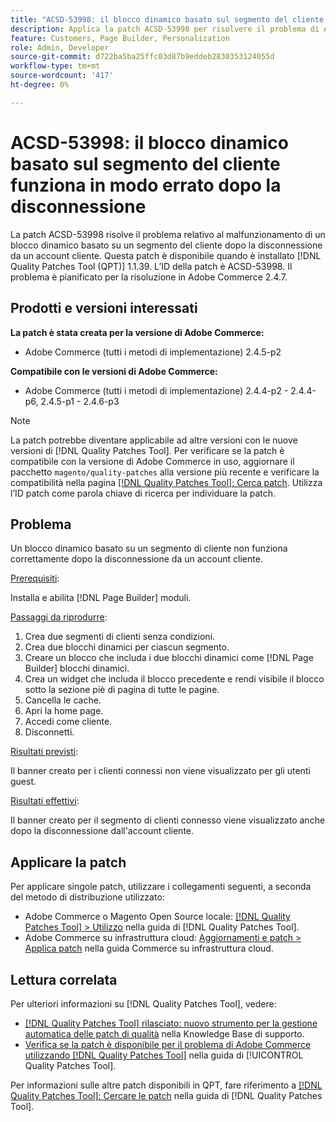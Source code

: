 ```yaml
---
title: "ACSD-53998: il blocco dinamico basato sul segmento del cliente funziona in modo errato dopo la disconnessione"
description: Applica la patch ACSD-53998 per risolvere il problema di Adobe Commerce, in cui un blocco dinamico basato su un segmento del cliente non funziona correttamente dopo la disconnessione da un account del cliente.
feature: Customers, Page Builder, Personalization
role: Admin, Developer
source-git-commit: d722ba5ba25ffc03d87b9eddeb2830353124055d
workflow-type: tm+mt
source-wordcount: '417'
ht-degree: 0%

---
```


# ACSD-53998: il blocco dinamico basato sul segmento del cliente funziona in modo errato dopo la disconnessione

La patch ACSD-53998 risolve il problema relativo al malfunzionamento di un blocco dinamico basato su un segmento del cliente dopo la disconnessione da un account cliente. Questa patch è disponibile quando è installato [!DNL Quality Patches Tool (QPT)] 1.1.39. L’ID della patch è ACSD-53998. Il problema è pianificato per la risoluzione in Adobe Commerce 2.4.7.

## Prodotti e versioni interessati

**La patch è stata creata per la versione di Adobe Commerce:**

* Adobe Commerce (tutti i metodi di implementazione) 2.4.5-p2

**Compatibile con le versioni di Adobe Commerce:**

* Adobe Commerce (tutti i metodi di implementazione) 2.4.4-p2 - 2.4.4-p6, 2.4.5-p1 - 2.4.6-p3

>[!NOTE]
>
>La patch potrebbe diventare applicabile ad altre versioni con le nuove versioni di [!DNL Quality Patches Tool]. Per verificare se la patch è compatibile con la versione di Adobe Commerce in uso, aggiornare il pacchetto `magento/quality-patches` alla versione più recente e verificare la compatibilità nella pagina [[!DNL Quality Patches Tool]: Cerca patch](https://experienceleague.adobe.com/tools/commerce-quality-patches/index.html). Utilizza l’ID patch come parola chiave di ricerca per individuare la patch.

## Problema

Un blocco dinamico basato su un segmento di cliente non funziona correttamente dopo la disconnessione da un account cliente.

<u>Prerequisiti</u>:

Installa e abilita [!DNL Page Builder] moduli.

<u>Passaggi da riprodurre</u>:

1. Crea due segmenti di clienti senza condizioni.
1. Crea due blocchi dinamici per ciascun segmento.
1. Creare un blocco che includa i due blocchi dinamici come [!DNL Page Builder] blocchi dinamici.
1. Crea un widget che includa il blocco precedente e rendi visibile il blocco sotto la sezione piè di pagina di tutte le pagine.
1. Cancella le cache.
1. Apri la home page.
1. Accedi come cliente.
1. Disconnetti.

<u>Risultati previsti</u>:

Il banner creato per i clienti connessi non viene visualizzato per gli utenti guest.

<u>Risultati effettivi</u>:

Il banner creato per il segmento di clienti connesso viene visualizzato anche dopo la disconnessione dall&#39;account cliente.

## Applicare la patch

Per applicare singole patch, utilizzare i collegamenti seguenti, a seconda del metodo di distribuzione utilizzato:

* Adobe Commerce o Magento Open Source locale: [[!DNL Quality Patches Tool] > Utilizzo](https://experienceleague.adobe.com/docs/commerce-operations/tools/quality-patches-tool/usage.html) nella guida di [!DNL Quality Patches Tool].
* Adobe Commerce su infrastruttura cloud: [Aggiornamenti e patch > Applica patch](https://experienceleague.adobe.com/docs/commerce-cloud-service/user-guide/develop/upgrade/apply-patches.html) nella guida Commerce su infrastruttura cloud.

## Lettura correlata

Per ulteriori informazioni su [!DNL Quality Patches Tool], vedere:

* [[!DNL Quality Patches Tool] rilasciato: nuovo strumento per la gestione automatica delle patch di qualità](https://experienceleague.adobe.com/en/docs/commerce-knowledge-base/kb/announcements/commerce-announcements/magento-quality-patches-released-new-tool-to-self-serve-quality-patches) nella Knowledge Base di supporto.
* [Verifica se la patch è disponibile per il problema di Adobe Commerce utilizzando  [!DNL Quality Patches Tool]](/help/tools/quality-patches-tool/patches-available-in-qpt/check-patch-for-magento-issue-with-magento-quality-patches.md) nella guida di [!UICONTROL Quality Patches Tool].


Per informazioni sulle altre patch disponibili in QPT, fare riferimento a [[!DNL Quality Patches Tool]: Cercare le patch](https://experienceleague.adobe.com/tools/commerce-quality-patches/index.html) nella guida di [!DNL Quality Patches Tool].
